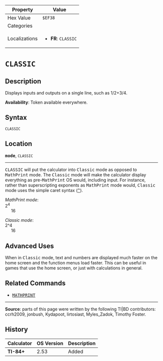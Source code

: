 | Property      | Value |
|---------------|-------|
| Hex Value     | `$EF38`|
| Categories    | <ul></ul> |
| Localizations | <ul><li><b>FR</b>: `CLASSIC`</li></ul> |

# `CLASSIC`

## Description
Displays inputs and outputs on a single line, such as 1/2+3/4.


<b>Availability</b>: Token available everywhere.

## Syntax
`CLASSIC`

## Location
<tt><kbd><b>mode</b></kbd></tt>, `CLASSIC`
<hr>

<tt>CLASSIC</tt> will put the calculator into <tt>Classic</tt> mode as opposed to <tt>MathPrint</tt> mode. The <tt>Classic</tt> mode will make the calculator display everything as pre-<tt>MathPrint</tt> OS would, including input. For instance, rather than superscripting exponents as <tt>MathPrint</tt> mode would, <tt>Classic</tt> mode uses the simple caret syntax (<tt><a href="^.md">^</a></tt>).

_MathPrint mode_:  
2<sup>4</sup>  
     16

_Classic mode_:  
2^4  
     16

## Advanced Uses

When in <tt>Classic</tt> mode, text and numbers are displayed much faster on the home screen and the function menus load faster. This can be useful in games that use the home screen, or just with calculations in general.

## Related Commands

*   <tt><a href="MATHPRINT.md">MATHPRINT</a></tt>

* * *

**Source**: parts of this page were written by the following TI|BD contributors: ccrh2009, jonbush, Kydapoot, lirtosiast, Myles_Zadok, Timothy Foster.

## History
| Calculator | OS Version | Description |
|------------|------------|-------------|
| <b>TI-84+</b> | 2.53 | Added |


